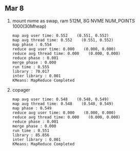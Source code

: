 
## Mar 8
1. mount nvme as swap, ram 512M, 8G NVME
    NUM_POINTS 1000(30Mheap)
	```
	map avg user time: 0.552    (0.551, 0.552)
	map avg thread time: 0.552    (0.551, 0.552)
	map phase : 0.554
	reduce avg user time: 0.000    (0.000, 0.000)
	reduce avg thread time: 0.000    (0.000, 0.000)
	reduce phase : 0.001
	merge phase : 0.000
	run time : 0.555
	library : 70.017
	inter library : 0.001
	KMeans: MapReduce Completed
	```
2. copager 
	```
	map avg user time: 0.548    (0.548, 0.549)
	map avg thread time: 0.548    (0.548, 0.549)
	map phase : 0.549
	reduce avg user time: 0.000    (0.000, 0.000)
	reduce avg thread time: 0.000    (0.000, 0.000)
	reduce phase : 0.001
	merge phase : 0.000
	run time : 0.551
	library : 85.856
	inter library : 0.001
	KMeans: MapReduce Completed

	```
			



